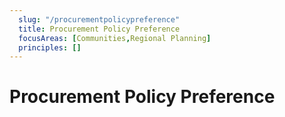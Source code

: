 ```yaml
---
  slug: "/procurementpolicypreference"
  title: Procurement Policy Preference
  focusAreas: [Communities,Regional Planning]
  principles: []
---
```

# Procurement Policy Preference